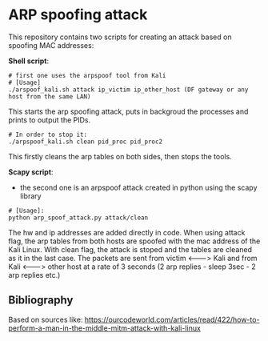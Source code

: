 # ARP spoofing attack

This repository contains two scripts for creating an attack based on spoofing MAC addresses:

**Shell script**:
```console
# first one uses the arpspoof tool from Kali
# [Usage] 
./arspoof_kali.sh attack ip_victim ip_other_host (DF gateway or any host from the same LAN)
```
This starts the arp spoofing attack, puts in backgroud the processes and prints to output the PIDs. 
```console
# In order to stop it: 
./arpspoof_kali.sh clean pid_proc pid_proc2
```
This firstly cleans the arp tables on both sides, then stops the tools.

**Scapy script**:
- the second one is an arpspoof attack created in python using the scapy library
```console
# [Usage]: 
python arp_spoof_attack.py attack/clean
```
The hw and ip addresses are added directly in code. When using attack flag, the arp tables
from both hosts are spoofed with the mac address of the Kali Linux.
With clean flag, the attack is stoped and the tables are cleaned as it in the last case.
The packets are sent from victim <---> Kali and from Kali <---> other host at a rate
of 3 seconds (2 arp replies - sleep 3sec - 2 arp replies etc.)

## Bibliography
Based on sources like: https://ourcodeworld.com/articles/read/422/how-to-perform-a-man-in-the-middle-mitm-attack-with-kali-linux

